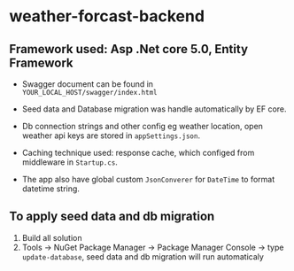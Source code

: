 # weather-forcast-backend

## Framework used: Asp .Net core 5.0, Entity Framework

* Swagger document can be found in
`
YOUR_LOCAL_HOST/swagger/index.html
`

* Seed data and Database migration was handle automatically by EF core.
* Db connection strings and other config eg weather location, open weather api keys are stored in `appSettings.json`.
* Caching technique used: response cache, which configed from middleware in `Startup.cs`.
* The app also have global custom `JsonConverer` for `DateTime` to format datetime string.

## To apply seed data and db migration
1. Build all solution
2. Tools -> NuGet Package Manager -> Package Manager Console -> type `update-database`, seed data and db migration will run automaticaly


